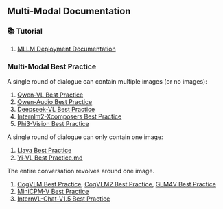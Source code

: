 ## Multi-Modal Documentation

### 📚 Tutorial

1. [MLLM Deployment Documentation](mutlimodal-deployment.md)

### Multi-Modal Best Practice

A single round of dialogue can contain multiple images (or no images):
1. [Qwen-VL Best Practice](qwen-vl-best-practice.md)
2. [Qwen-Audio Best Practice](qwen-audio-best-practice.md)
3. [Deepseek-VL Best Practice](deepseek-vl-best-practice.md)
4. [Internlm2-Xcomposers Best Practice](internlm-xcomposer2-best-practice.md)
5. [Phi3-Vision Best Practice](phi3-vision-best-practice.md)


A single round of dialogue can only contain one image:
1. [Llava Best Practice](llava-best-practice.md)
2. [Yi-VL Best Practice.md](yi-vl-best-practice.md)


The entire conversation revolves around one image.
1. [CogVLM Best Practice](cogvlm-best-practice.md), [CogVLM2 Best Practice](cogvlm2-best-practice.md), [GLM4V Best Practice](glm4v-best-practice.md)
2. [MiniCPM-V Best Practice](minicpm-v-best-practice.md)
3. [InternVL-Chat-V1.5 Best Practice](internvl-best-practice.md)

